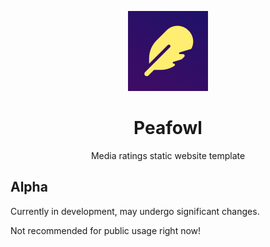 <div align="center">

![](.media/icon-128x128_round.png)

# Peafowl

Media ratings static website template

</div>

## Alpha

Currently in development, may undergo significant changes.

Not recommended for public usage right now!
